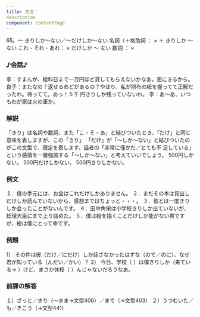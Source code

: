 ```yaml
---
title: 文法：
description
component: ContentPage
---
```



65。～ きりしか～ない／～だけしか～ない
名詞（＋格助詞 ： × ＋ きりしか ～ ない
これ・それ・あれ： × だけしか ～ ない
数詞 ： ×      
### ♪会話♪
李：すまんが、給料日まで一万円ほど貸してもらえないかなあ。恩にきるから。
良子：またなの？返せるめどがあるの？やはり、私が財布の紐を握ってて正解だったわ。待ってて。あっ！５千
円きりしか残っていないわ。
李：あ～あ、いつもわが家は火の車か。
### 解説
「きり」は名詞や数詞、また「こ・そ・あ」と結びついたとき、「だけ」と同じ意味を表しますが、この「きり」 「だけ」が「～しか～ない」と結びついたのがこの文型で、限定を表します。話者の「非常に僅かだ／とても不 足している」という感情を一層強調する「～しか～ない」と考えていいでしょう。
500円しかない。
500円だけしかない。
500円きりしかない。
### 例文
１．僕の手元には、お金はこれだけしかありません。
２．まだその本は見出しだけしか読んでいないから、感想まではちょっと・・・。
３．彼とは一度きりしか会ったことがないんです。
４．田中角栄は小学校きりしか出ていないが、総理大臣にまで上り詰めた。
５．僕は絵を描くことだけしか能がない男ですが、絵は僕にとって命です。
### 例題
1） その件は彼（だけ／にだけ）しか話さなかったはずな（ので／のに）、なぜ君が知っている（んだい／かい）？
2） 今日、学校（ ）は僕きりしか（来ている→ ）けど、まさか休校（ ）んじゃないだろうなあ。
### 前課の解答
１）ざっと／きり（～まま→文型406）／まで（→文型403）
２）うつむいた／も／きこう（→文型441）
